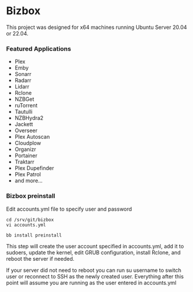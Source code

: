 # Bizbox

This project was designed for x64 machines running Ubuntu Server 20.04 or 22.04. 

### Featured Applications

- Plex
- Emby
- Sonarr
- Radarr
- Lidarr
- Rclone
- NZBGet
- ruTorrent
- Tautulli
- NZBHydra2
- Jackett
- Overseer
- Plex Autoscan
- Cloudplow
- Organizr
- Portainer
- Traktarr
- Plex Dupefinder
- Plex Patrol
- and more...

### Bizbox preinstall

Edit accounts.yml file to specify user and password

```
cd /srv/git/bizbox
vi accounts.yml
```

```
bb install preinstall
```

This step will create the user account specified in accounts.yml, add it to sudoers, update the kernel, edit GRUB configuration, install Rclone, and reboot the server if needed.

If your server did not need to reboot you can run su username to switch user or reconnect to SSH as the newly created user. Everything after this point will assume you are running as the user entered in accounts.yml